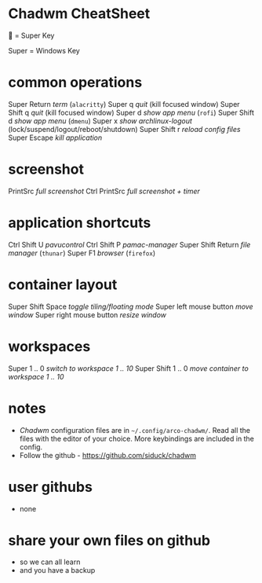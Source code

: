 # Chadwm CheatSheet #

   = Super Key

  Super = Windows Key

# common operations
  Super          Return   *term* (`alacritty`)
  Super          q        *quit* (kill focused window)
  Super   Shift  q        *quit* (kill focused window)
  Super          d        *show app menu* (`rofi`)
  Super   Shift  d        *show app menu* (`dmenu`)
  Super          x        *show archlinux-logout* (lock/suspend/logout/reboot/shutdown)
  Super   Shift  r        *reload config files*
  Super          Escape   *kill application*

# screenshot
  PrintSrc                *full screenshot*
  Ctrl   PrintSrc         *full screenshot + timer*

# application shortcuts
  Ctrl    Shift U         *pavucontrol*
  Ctrl    Shift P         *pamac-manager*
  Super   Shift  Return   *file manager* (`thunar`)
  Super   F1              *browser* (`firefox`)

# container layout
 
  Super   Shift   Space       *toggle tiling/floating mode*
  Super   left mouse button   *move window*
  Super   right mouse button  *resize window*

# workspaces
  Super         1 .. 0    *switch to workspace 1 .. 10*
  Super  Shift  1 .. 0    *move container to workspace 1 .. 10*

# notes
  - *Chadwm* configuration files are in `~/.config/arco-chadwm/`.
    Read all the files with the editor of your choice.
    More keybindings are included in the config.
  - Follow the github - https://github.com/siduck/chadwm

# user githubs
  - none

# share your own files on github 
  - so we can all learn
  - and you have a backup

